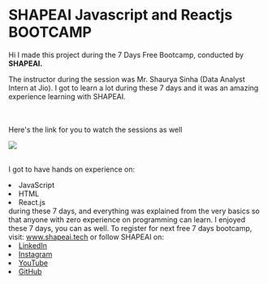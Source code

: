 # SHAPEAI Javascript and Reactjs BOOTCAMP

Hi I made this project during the 7 Days Free Bootcamp, conducted by <b> SHAPEAI.

</b>

The instructor during the session was Mr. Shaurya Sinha (Data Analyst Intern at Jio). I got to learn a lot during these 7 days and it was an amazing experience learning with SHAPEAI.

<br><br>Here's the link for you to watch the sessions as well<br>

<a href="https://www.youtube.com/playlist?list=PL7zl8TDRnbulLetcbkthT0p_IzwgRAYbu"> <img src="https://github.com/ShapeAI/PYTHON-AND-DATA-ANALYTICS/blob/main/YOUTUBE%20THUMBNAIL-4.png"> </a>

<br>I got to have hands on experience on:

<li>JavaScript

<li>HTML

<li>React.js 
<br>during these 7 days, and everything was explained from the very basics so that anyone with zero experience on programming can learn. I enjoyed these 7 days, you can as well. To register for next free 7 days bootcamp, visit: <a href="https://www.shapeai.tech"> www.shapeai.tech</a> or follow SHAPEAI on:

<li><a href= "https://in.linkedin.com/company/shapeai">LinkedIn</a>

<li><a href= "https://www.instagram.com/shape.ai/?hl=en">Instagram</a>

<li><a href= "https://www.youtube.com/channel/UCTUvDLTW9meuDXWcbmISPdA">YouTube</a>

<li><a href= "https://github.com/shapeai">GitHub</a>

